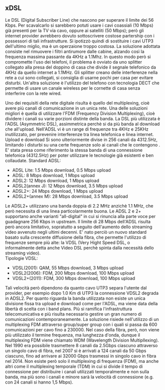 ## xDSL
Le DSL (Digital Subscriber Line) che nascono per superare il limite dei 56 Kbps.
Per scavalcarlo si sarebbero potuti usare i cavi coassiali (10 Mbps) già presenti per la TV via cavo, oppure ai satelliti (50 Mbps); però gli internet provider avrebbero dovuto sottoscrivere costose partership con i possessori di tali infrastrutture.
Si ipotizzò quindi di sostituire i cavi UTP3 dell'ultimo miglio, ma è un operzaione troppo costosa. La soluzione adottata consiste nel  rimuovere i filtri antirumore dalle cabine, alzando così la frequenza massima passante da 4KHz a 1.1Mhz.
In questo modo però si compromette l'uso dei telefoni, il problema è ovviato da uno splitter collegato alla presa del doppino di casa che divide il segnale telefonico da 4KHz da quello internet a 1.1MHz.
Gli splitter creano delle interferenze nella rete a cui sono collegati, si consiglia di usarne pochi per casa per evitare disturbi.
Un'altra soluzione è l'utilizzo del telefono con tecnologia DECT che permette di usare un canale wireless per le cornette di casa senza interferire con la rete wired.

Uno dei requisiti della rete digitale risulta è quello del multiplexing, cioè avere più canali di comunicazione in un unica rete. Una delle soluzioni migliori è quella di utilizzare l'FDM (Frequency Division Multiplexing), cioè dividere i canali su varie porzioni distinte della banda.
La DSL più utilizzata è l'ADSL (Asymmetric DSL), assimmetrica perchè si da più banda al download che all'upload. Nell'ADSL vi è un  range di frequenze tra 4KHz e 25KHz inutilizzato, per prevenire interferenze tra linea telefonica e linea internet. Upload e download Si sono ulteriormente divise in 256 canali da 4312.5Hz, limitando i disturbi su una certe frequenze solo ai canali che le contengono .<br>
E' stata presa come riferimento la stessa banda di una connessione telefonica (4312.5Hz) per poter utilizzare le tecnologie già esistenti e ben collaudate.
Standard ADSL:<br>
- ADSL Lite: 1.5 Mbps download, 0.5 Mbps upload<br>
- ADSL: 8 Mbps download, 1 Mbps upload<br>
- ADSL2: 12 Mbps download, 1 Mbps upload<br>
- ADSL2(annex J): 12 Mbps download, 3.5 Mbps upload<br>
- ADSL2+: 24 Mbps download, 1 Mbps upload<br>
- ADSL2+(annex M): 28 Mbps download, 3.5 Mbps upload<br>

Le ADSL2+ utilizzano una banda doppia di 2.2 MHz anzichè 1.1 MHz, che però necessita di una linea particolarmente buona. Le ADSL 2 e 2+ supportano anche varianti "all-digital" in cui si rinuncia alla parte voce per guadagnare 256 Kbps in upstream.
Il limite di 28 Mbps dell'ADSL risulta però ancora limitativo, sopratutto a seguito dell'aumento dello streaming video avvenuto negli ultimi decenni. E' nato perciò un nuovo standard basato sulla crescente diffusione della fibra, che permette l'utilizzo di frequenze sempre più alte: la VDSL (Very Hight Speed DSL, o informalmente detta anche Video DSL perchè spinta dalla necessità dello streaming video).<br>
Tipologie VDSL:<br>
- VDSL(2001): QAM, 55 Mbps download, 3 Mbps upload<br>
- VDSL2(2006): FDM, 200 Mbps download, 100 Mbps upload<br>
- VDSL2+(2011): FDM, 300 Mbps download, 100 Mbps upload<br>

Tali velocità però dipendono da quanto cavo UTP3 separa l'utente dal provider, per esempio dopo 1.0 Km di UTP3 la connessione VDSL2 degrada in ADSL2. Per quanto riguarda la banda utilizzata non esiste un unica divisione fissa tra upload e download come per l'ADSL, ma viene data della libertà di scelta con i band plans.
Più si ramifica l'infrastruttura telecomunicativa e più risulta necessario gestire un gran numero di comunicazioni contemporaneamente. La soluzione risiede nell'utilizzo di un multiplexing FDM attraverso group/super group con i quali si passa da 600 comunicazioni per cavo fino a 230000.
Nel caso della fibra, però, non viene più utilizzato il termine frequenza, ma lunghezza d'onda, dunque il multiplexing FDM viene chiamato WDM (Wavelength Division Multipllexing). Nel 1990 era possibile trasmettere 8 canali da 2.5Gbps ciascuno attraverso un singolo cavo di fibra, nel 2007 si è arrivati a 124 canali da 50 Gbps ciascuno, fino ad arrivare ai 32000 Gbps trasmessi in singolo cavo in fibra nel 2014.
Non esiste però solo il multiplexing di frequenza (FDM), ma anche altri come il multiplexing temporale (TDM) in cui si divide il tempo di connessione per distribuire i canali utilizzati temporalmente e non sulla banda, ma più sono i canali e minore sarà la velocità di connessione (e.g. con 24 canali si hanno 1,5 Mbps).
